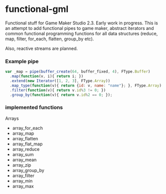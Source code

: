 # functional-gml
Functional stuff for Game Maker Studio 2.3. Early work in progress. 
This is an attempt to add functional pipes to game maker, abstract 
iterators and common functional programming functions for all data
structures (reduce, map, filter, for_each, flatten, group_by etc).

Also, reactive streams are planned.

### Example pipe
```JavaScript
var _map = pipe(buffer_create(64, buffer_fixed, 4), FType.Buffer)
  .map(function(v, i){ return i; })
  .extend(new Iterator([1, 2, 3], FType.Array))
  .map_type(function(v){ return {id: v, name: "name"}; }, FType.Array)
  .filter(function(v){ return v.id%3 != 0; })
  .group_by(function(v){ return v.id%2 == 0; });
```

### implemented functions

Arrays
* array_for_each
* array_map
* array_flatten
* array_flat_map
* array_reduce
* array_sum
* array_mean
* array_zip
* array_group_by
* array_filter
* array_min
* array_max
